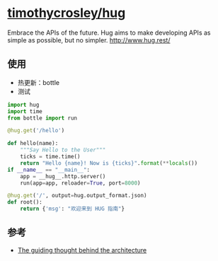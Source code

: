 # [timothycrosley/hug](https://github.com/timothycrosley/hug)

Embrace the APIs of the future. Hug aims to make developing APIs as simple as possible, but no simpler. http://www.hug.rest/

## 使用

* 热更新：bottle
* 测试

```python
import hug
import time
from bottle import run

@hug.get('/hello')

def hello(name):
    """Say Hello to the User"""
    ticks = time.time()
    return "Hello {name}! Now is {ticks}".format(**locals())
if __name__ == "__main__":
    app = __hug__.http.server()
    run(app=app, reloader=True, port=8000)

@hug.get('/', output=hug.output_format.json)
def root():
    return {'msg': "欢迎来到 HUG 指南"}
```

## 参考

* [The guiding thought behind the architecture](http://www.hug.rest/website/learn/)
